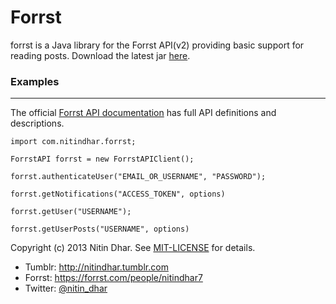 # Forrst

forrst is a Java library for the Forrst API(v2) providing basic support for reading posts. Download the latest jar [here](https://github.com/nitindhar7/forrst/raw/master/dist/forrst-7.0.0.jar).

### Examples
* * *

The official [Forrst API documentation](http://forrst.com/api) has full API definitions and descriptions.

    import com.nitindhar.forrst;

    ForrstAPI forrst = new ForrstAPIClient();

    forrst.authenticateUser("EMAIL_OR_USERNAME", "PASSWORD");

    forrst.getNotifications("ACCESS_TOKEN", options)

    forrst.getUser("USERNAME");

    forrst.getUserPosts("USERNAME", options)

Copyright (c) 2013 Nitin Dhar. See [MIT-LICENSE](https://github.com/nitindhar7/forrst/blob/master/MIT-LICENSE) for details.

- Tumblr: http://nitindhar.tumblr.com
- Forrst: https://forrst.com/people/nitindhar7
- Twitter: [@nitin_dhar](https://twitter.com/nitin_dhar)